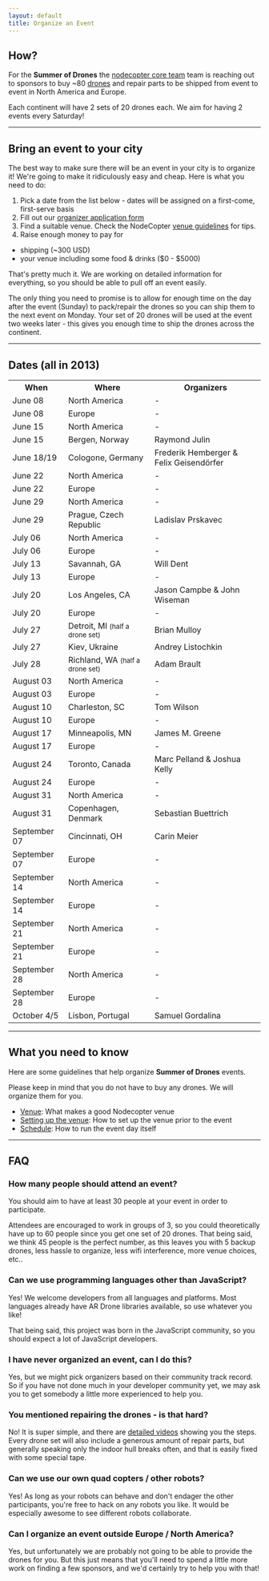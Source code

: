 ```yaml
---
layout: default
title: Organize an Event
---
```


## How?

For the <strong>Summer of Drones</strong> the [nodecopter core team](http://nodecopter.com/core) team is reaching out to sponsors to buy ~80 [drones](http://ardrone2.parrot.com/) and repair parts to be
shipped from event to event in North America and Europe.

Each continent will have 2 sets of 20 drones each. We aim for having 2 events
every Saturday!

<hr class="big" />

## Bring an event to your city

The best way to make sure there will be an event in your city is to organize it!
We're going to make it ridiculously easy and cheap. Here is what you need to do:

1. Pick a date from the list below - dates will be assigned
  on a first-come, first-serve basis
2. Fill out our [organizer application form](https://docs.google.com/spreadsheet/viewform?formkey=dFB6a3FrdGlhb0pFUFExc0lhOTVtQUE6MQ)
3. Find a suitable venue. Check the NodeCopter [venue guidelines](http://nodecopter.com/compass/venue) for tips.
4. Raise enough money to pay for
  * shipping (~300 USD)
  * your venue including some food & drinks ($0 - $5000)

That's pretty much it. We are working on detailed information for everything,
so you should be able to pull off an event easily.

The only thing you need to promise is to allow for enough time on the day after
the event (Sunday) to pack/repair the drones so you can ship them to the next
event on Monday. Your set of 20 drones will be used at the event two weeks
later - this gives you enough time to ship the drones across the continent.

<hr class="big" />

## Dates (all in 2013)

<table class="schedule table table-condensed">
  <tr>
    <th>When</th><th>Where</th><th>Organizers</th>
  </tr>
  <tr>
    <td>June 08</td><td>North America</td><td>-</td>
  </tr>
  <tr>
    <td>June 08</td><td>Europe</td><td>-</td>
  </tr>
  <tr>
    <td>June 15</td><td>North America</td><td>-</td>
  </tr>
  <tr class="taken">
    <td>June 15</td><td>Bergen, Norway</td><td>Raymond Julin</td>
  </tr>
  <tr class="taken">
    <td>June 18/19</td><td>Cologone, Germany</td><td>Frederik Hemberger &amp; Felix Geisendörfer</td>
  </tr>
  <tr>
    <td>June 22</td><td>North America</td><td>-</td>
  </tr>
  <tr>
    <td>June 22</td><td>Europe</td><td>-</td>
  </tr>
  <tr>
    <td>June 29</td><td>North America</td><td>-</td>
  </tr>
  <tr class="taken">
    <td>June 29</td><td>Prague, Czech Republic</td><td>Ladislav Prskavec</td>
  </tr>
  <tr>
    <td>July 06</td><td>North America</td><td>-</td>
  </tr>
  <tr>
    <td>July 06</td><td>Europe</td><td>-</td>
  </tr>
  <tr class="taken">
    <td>July 13</td><td>Savannah, GA</td><td>Will Dent</td>
  </tr>
  <tr>
    <td>July 13</td><td>Europe</td><td>-</td>
  </tr>
  <tr class="taken">
    <td>July 20</td><td>Los Angeles, CA</td><td>Jason Campbe &amp; John Wiseman</td>
  </tr>
  <tr>
    <td>July 20</td><td>Europe</td><td>-</td>
  </tr>
  <tr class="taken">
    <td>July 27</td><td>Detroit, MI <small>(half a drone set)</small></td><td>Brian Mulloy</td>
  </tr>
  <tr class="taken">
    <td>July 27</td><td>Kiev, Ukraine</td><td>Andrey Listochkin</td>
  </tr>
  <tr class="taken">
    <td>July 28</td><td>Richland, WA <small>(half a drone set)</small></td><td>Adam Brault</td>
  </tr>
  <tr>
    <td>August 03</td><td>North America</td><td>-</td>
  </tr>
  <tr>
    <td>August 03</td><td>Europe</td><td>-</td>
  </tr>
  <tr class="taken">
    <td>August 10</td><td>Charleston, SC</td><td>Tom Wilson</td>
  </tr>
  <tr>
    <td>August 10</td><td>Europe</td><td>-</td>
  </tr>
  <tr class="taken">
    <td>August 17</td><td>Minneapolis, MN</td><td>James M. Greene</td>
  </tr>
  <tr>
    <td>August 17</td><td>Europe</td><td>-</td>
  </tr>
  <tr class="taken">
    <td>August 24</td><td>Toronto, Canada</td><td>Marc Pelland &amp; Joshua Kelly</td>
  </tr>
  <tr>
    <td>August 24</td><td>Europe</td><td>-</td>
  </tr>
  <tr>
    <td>August 31</td><td>North America</td><td>-</td>
  </tr>
  <tr class="taken">
    <td>August 31</td><td>Copenhagen, Denmark</td><td>Sebastian Buettrich</td>
  </tr>
  <tr class="taken">
    <td>September 07</td><td>Cincinnati, OH</td><td>Carin Meier</td>
  </tr>
  <tr>
    <td>September 07</td><td>Europe</td><td>-</td>
  </tr>
  <tr>
    <td>September 14</td><td>North America</td><td>-</td>
  </tr>
  <tr>
    <td>September 14</td><td>Europe</td><td>-</td>
  </tr>
  <tr>
    <td>September 21</td><td>North America</td><td>-</td>
  </tr>
  <tr>
    <td>September 21</td><td>Europe</td><td>-</td>
  </tr>
  <tr>
    <td>September 28</td><td>North America</td><td>-</td>
  </tr>
  <tr>
    <td>September 28</td><td>Europe</td><td>-</td>
  </tr>
  <tr class="taken">
    <td>October 4/5</td><td>Lisbon, Portugal</td><td>Samuel Gordalina</td>
  </tr>
</table>

<hr class="big" />

## What you need to know

Here are some guidelines that help organize **Summer of Drones** events.

Please keep in mind that you do not have to buy any drones. We will organize them for you.

* [Venue](http://nodecopter.com/compass/venue): What makes a good Nodecopter venue
* [Setting up the venue](http://nodecopter.com/compass/setup_the_venue): How to set up the venue prior to the event
* [Schedule](http://nodecopter.com/compass/schedule): How to run the event day itself


<hr class="big" />

## FAQ

<div class="row">
  <div class="span6">
    <h3>How many people should attend an event?</h3>
    <p>You should aim to have at least 30 people at your event in order to participate.</p>
    <p>Attendees are encouraged to work in groups of 3, so you could theoretically
  have up to 60 people since you get one set of 20 drones. That being said, we
  think 45 people is the perfect number, as this leaves you with 5 backup drones,
  less hassle to organize, less wifi interference, more venue choices, etc..</p>
  </div>
  <div class="span6">
    <h3>Can we use programming languages other than JavaScript?</h3>
    <p>Yes! We welcome developers from all languages and platforms. Most languages
already have AR Drone libraries available, so use whatever you like!</p>
    <p>That being said, this project was born in the JavaScript community, so you
should expect a lot of JavaScript developers.</p>
  </div>
</div>

<div class="row">
  <div class="span6">
    <h3>I have never organized an event, can I do this?</h3>
    <p>Yes, but we might pick organizers based on their community track record. So if
you have not done much in your developer community yet, we may ask you to get
somebody a little more experienced to help you.</p>
  </div>
  <div class="span6">
    <h3>You mentioned repairing the drones - is that hard?</h3>
    <p>No! It is super simple, and there are <a href="http://blog.parrot.com/2012/06/01/ar-drone-2-0-repair-videos/">detailed
    videos</a> showing
you the steps. Every drone set will also include a generous amount of repair
parts, but generally speaking only the indoor hull breaks often, and that is
easily fixed with some special tape.</p>
   </div>
</div>

<div class="row">
  <div class="span6">
    <h3>Can we use our own quad copters / other robots?</h3>
    <p>Yes! As long as your robots can behave and don't endager the other participants,
you're free to hack on any robots you like. It would be especially awesome to
see different robots collaborate.</p>
  </div>
  <div class="span6">
    <h3>Can I organize an event outside Europe / North America?</h3>
    <p>Yes, but unfortunately we are probably not going to be able to provide
    the drones for you. But this just means that you'll need to spend a little
    more work on finding a few sponsors, and we'd certainly try to help you
    with that!</p>
  </div>
</div>
